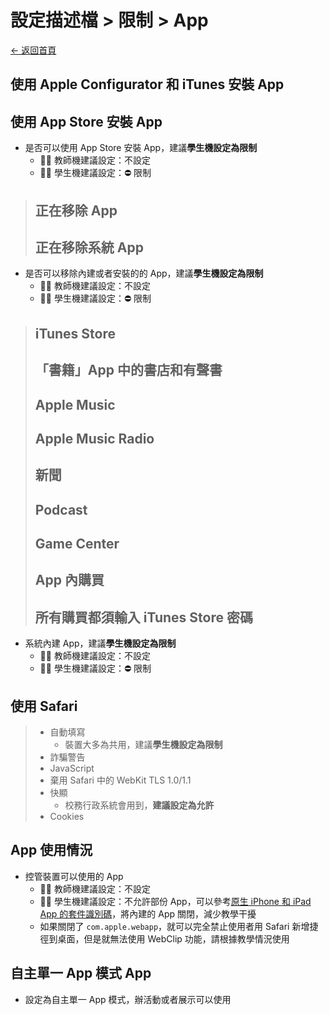 # 設定描述檔 > 限制 > App

[← 返回首頁](../)

## 使用 Apple Configurator 和 iTunes 安裝 App

## 使用 App Store 安裝 App

* 是否可以使用 App Store 安裝 App，建議**學生機設定為限制**
  * 👨‍🏫 教師機建議設定：不設定
  * 👩‍🎓 學生機建議設定：⛔ 限制

> ## 正在移除 App
>
> ## 正在移除系統 App

* 是否可以移除內建或者安裝的的 App，建議**學生機設定為限制**
  * 👨‍🏫 教師機建議設定：不設定
  * 👩‍🎓 學生機建議設定：⛔ 限制

> ## iTunes Store
>
> ## 「書籍」App 中的書店和有聲書
>
> ## Apple Music
>
> ## Apple Music Radio
>
> ## 新聞
>
> ## Podcast
>
> ## Game Center
>
> ## App 內購買
>
> ## 所有購買都須輸入 iTunes Store 密碼

* 系統內建 App，建議**學生機設定為限制**
  * 👨‍🏫 教師機建議設定：不設定
  * 👩‍🎓 學生機建議設定：⛔ 限制

## 使用 Safari

> * 自動填寫
>   * 裝置大多為共用，建議**學生機設定為限制**
> * 詐騙警告
> * JavaScript
> * 棄用 Safari 中的 WebKit TLS 1.0/1.1
> * 快顯
>   * 校務行政系統會用到，**建議設定為允許**
> * Cookies

## App 使用情況

* 控管裝置可以使用的 App
  * 👨‍🏫 教師機建議設定：不設定
  * 👩‍🎓 學生機建議設定：不允許部份 App，可以參考[原生 iPhone 和 iPad App 的套件識別碼](https://support.apple.com/zh-tw/guide/deployment/depece748c41/web)，將內建的 App 關閉，減少教學干擾
  * 如果關閉了 `com.apple.webapp`，就可以完全禁止使用者用 Safari 新增捷徑到桌面，但是就無法使用 WebClip 功能，請根據教學情況使用

## 自主單一 App 模式 App

* 設定為自主單一 App 模式，辦活動或者展示可以使用
